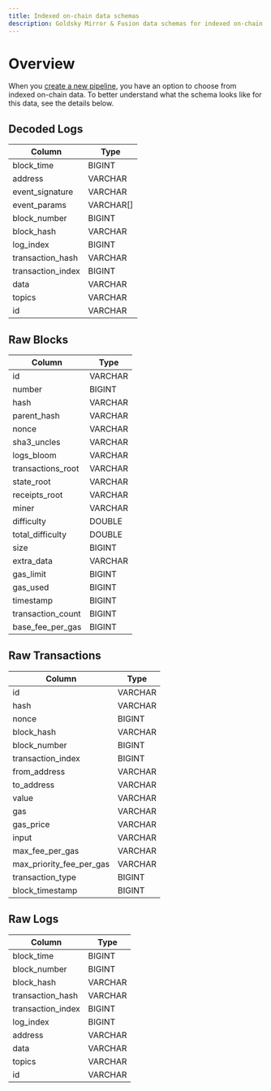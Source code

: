 ```yaml
---
title: Indexed on-chain data schemas
description: Goldsky Mirror & Fusion data schemas for indexed on-chain data
---
```


# Overview

When you [create a new pipeline](/mirror/pipeline-cli), you have an option to choose from indexed on-chain data. To better understand what the schema looks like for this data, see the details below.

## Decoded Logs

| Column            | Type      |
| ----------------- | --------- |
| block_time        | BIGINT    |
| address           | VARCHAR   |
| event_signature   | VARCHAR   |
| event_params      | VARCHAR[] |
| block_number      | BIGINT    |
| block_hash        | VARCHAR   |
| log_index         | BIGINT    |
| transaction_hash  | VARCHAR   |
| transaction_index | BIGINT    |
| data              | VARCHAR   |
| topics            | VARCHAR   |
| id                | VARCHAR   |

## Raw Blocks

| Column            | Type    |
| ----------------- | ------- |
| id                | VARCHAR |
| number            | BIGINT  |
| hash              | VARCHAR |
| parent_hash       | VARCHAR |
| nonce             | VARCHAR |
| sha3_uncles       | VARCHAR |
| logs_bloom        | VARCHAR |
| transactions_root | VARCHAR |
| state_root        | VARCHAR |
| receipts_root     | VARCHAR |
| miner             | VARCHAR |
| difficulty        | DOUBLE  |
| total_difficulty  | DOUBLE  |
| size              | BIGINT  |
| extra_data        | VARCHAR |
| gas_limit         | BIGINT  |
| gas_used          | BIGINT  |
| timestamp         | BIGINT  |
| transaction_count | BIGINT  |
| base_fee_per_gas  | BIGINT  |

## Raw Transactions

| Column                   | Type    |
| ------------------------ | ------- |
| id                       | VARCHAR |
| hash                     | VARCHAR |
| nonce                    | BIGINT  |
| block_hash               | VARCHAR |
| block_number             | BIGINT  |
| transaction_index        | BIGINT  |
| from_address             | VARCHAR |
| to_address               | VARCHAR |
| value                    | VARCHAR |
| gas                      | VARCHAR |
| gas_price                | VARCHAR |
| input                    | VARCHAR |
| max_fee_per_gas          | VARCHAR |
| max_priority_fee_per_gas | VARCHAR |
| transaction_type         | BIGINT  |
| block_timestamp          | BIGINT  |

## Raw Logs

| Column            | Type    |
| ----------------- | ------- |
| block_time        | BIGINT  |
| block_number      | BIGINT  |
| block_hash        | VARCHAR |
| transaction_hash  | VARCHAR |
| transaction_index | BIGINT  |
| log_index         | BIGINT  |
| address           | VARCHAR |
| data              | VARCHAR |
| topics            | VARCHAR |
| id                | VARCHAR |
